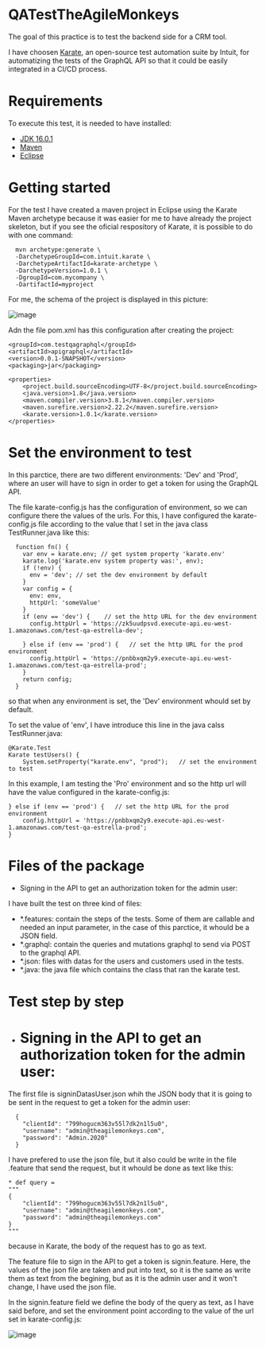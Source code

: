 # QATestTheAgileMonkeys

The goal of this practice is to test the backend side for a CRM tool. 

I have choosen [Karate](https://intuit.github.io/karate), an open-source test automation suite by Intuit, for automatizing the tests of the GraphQL API so that it could be easily integrated in a CI/CD process.

# Requirements

To execute this test, it is needed to have installed:
- [JDK 16.0.1](https://www.oracle.com/java/technologies/javase-jdk16-downloads.html)
- [Maven](http://maven.apache.org/)
- [Eclipse](https://www.eclipse.org/ )


# Getting started

For the test I have created a maven project in Eclipse using the Karate Maven archetype because it was easier for me to have already the project skeleton, but if you see the oficial respository of Karate, it is possible to do with one command:

      mvn archetype:generate \
      -DarchetypeGroupId=com.intuit.karate \
      -DarchetypeArtifactId=karate-archetype \
      -DarchetypeVersion=1.0.1 \
      -DgroupId=com.mycompany \
      -DartifactId=myproject

For me, the schema of the project is displayed in this picture:

![image](https://user-images.githubusercontent.com/83512148/119107469-8b5fdc80-ba1f-11eb-8bba-7cb68533800c.png)


Adn the file pom.xml has this configuration after creating the project: 

    <groupId>com.testqagraphql</groupId>
    <artifactId>apigraphql</artifactId>
    <version>0.0.1-SNAPSHOT</version>
    <packaging>jar</packaging>
 
    <properties>
        <project.build.sourceEncoding>UTF-8</project.build.sourceEncoding>
        <java.version>1.8</java.version>
        <maven.compiler.version>3.8.1</maven.compiler.version>
        <maven.surefire.version>2.22.2</maven.surefire.version>        
        <karate.version>1.0.1</karate.version>
    </properties>    


# Set the environment to test

In this parctice, there are two different environments: 'Dev' and 'Prod', where an user will have to sign in order to get a token for using the GraphQL API. 

The file karate-config.js has the configuration of environment, so we can configure there the values of the urls. For this, I have configured the karate-config.js file according to the value that I set in the java class TestRunner.java like this:

      function fn() {
        var env = karate.env; // get system property 'karate.env'
        karate.log('karate.env system property was:', env);
        if (!env) {
          env = 'dev'; // set the dev environment by default
        }
        var config = {
          env: env,
          httpUrl: 'someValue'
        }
        if (env == 'dev') {    // set the http URL for the dev environment
          config.httpUrl = 'https://zk5uudpsvd.execute-api.eu-west-1.amazonaws.com/test-qa-estrella-dev';

        } else if (env == 'prod') {   // set the http URL for the prod environment
          config.httpUrl = 'https://pnbbxqm2y9.execute-api.eu-west-1.amazonaws.com/test-qa-estrella-prod';
        }
        return config;
      }

so that when any environment is set, the 'Dev' environment whould set by default.

To set the value of 'env', I have introduce this line in the java calss TestRunner.java:

    @Karate.Test
    Karate testUsers() {
    	System.setProperty("karate.env", "prod");   // set the environment to test


In this example, I am testing the 'Pro' environment and so the http url will have the value configured in the karate-config.js:

    } else if (env == 'prod') {   // set the http URL for the prod environment
        config.httpUrl = 'https://pnbbxqm2y9.execute-api.eu-west-1.amazonaws.com/test-qa-estrella-prod';
    }



# Files of the package

  - Signing in the API to get an authorization token for the admin user:
  
I have built the test on three kind of files:

   - *.features: contain the steps of the tests. Some of them are callable and needed an input parameter, in the case of this parctice, it whould be a JSON field.
   - *.graphql: contain the queries and mutations graphql to send via POST to the graphql API.
   - *.json: files with datas for the users and customers used in the tests.
   - *.java: the java file which contains the class that ran the karate test.


# Test step by step

- # Signing in the API to get an authorization token for the admin user:

The first file is signinDatasUser.json whih the JSON body that it is going to be sent in the request to get a token for the admin user: 

      {
        "clientId": "799hogucm363v55l7dk2n1l5u0",
        "username": "admin@theagilemonkeys.com",
        "password": "Admin.2020"
      }

I have prefered to use the json file, but it also could be write in the file .feature that send the request, but it whould be done as text like this:

 	* def query = 
	""" 
	{
  		"clientId": "799hogucm363v55l7dk2n1l5u0",
        "username": "admin@theagilemonkeys.com",
  		"password": "admin@theagilemonkeys.com"
	}
    """
   
because in Karate, the body of the request has to go as text.

The feature file to sign in the API to get a token is signin.feature. Here, the values of the json file are taken and put into text, so it is the same as write them as text from the begining, but as it is the admin user and it won't change, I have used the json file.

In the signin.feature field we define the body of the query as text, as I have said before, and set the environment point according to the value of the url set in karate-config.js:

![image](https://user-images.githubusercontent.com/83512148/119137167-cc1c1d80-ba40-11eb-90b1-ef554c0dd027.png)



